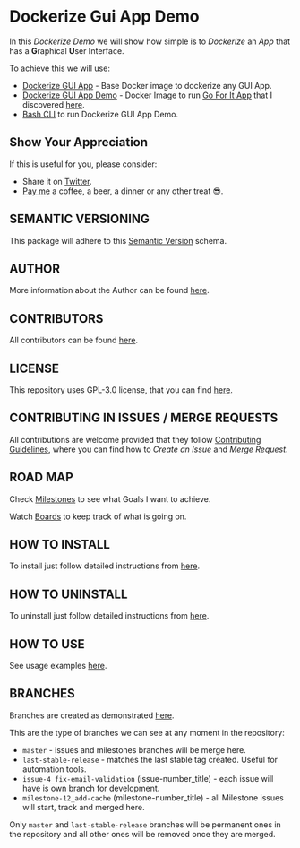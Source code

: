 # Dockerize Gui App Demo

In this *Dockerize Demo* we will show how simple is to *Dockerize* an *App* that has a **G**raphical **U**ser **I**nterface.

To achieve this we will use:

* [Dockerize GUI App](https://hub.docker.com/r/exadra37/dockerize-graphical-user-interface-app) - Base Docker image to dockerize any GUI App.
* [Dockerize GUI App Demo](https://hub.docker.com/r/exadra37/dockerize-graphical-user-interface-app-demo) - Docker Image to run [Go For It App](http://manuel-kehl.de/projects/go-for-it) that I discovered [here](http://www.omgubuntu.co.uk/2016/11/go-task-timer-app-ubuntu-desktop).
* [Bash CLI](https://gitlab.com/exadra37-docker-images/dockerize-graphical-user-interface-app-demo) to run Dockerize GUI App Demo.


## Show Your Appreciation

If this is useful for you, please consider:

* Share it on [Twitter](https://twitter.com/home?status=https%3A//hub.docker.com/r/exadra37/dockerize-graphical-user-interface-app-demo%20%23Developers,%20%23DevOps%20and%20%23SysAsmin%20can%20%23Dockerize%20any%20%23App%20and%20run%20it%20from%20inside%20%23docker%20container.%20by%20%40Exadra37.%20).
* [Pay me](https://www.paypal.me/exadra37) a coffee, a beer, a dinner or any other treat 😎.


## SEMANTIC VERSIONING

This package will adhere to this [Semantic Version](https://gitlab.com/exadra37-versioning/semantic-versioning) schema.


## AUTHOR

More information about the Author can be found [here](AUTHOR.md).


## CONTRIBUTORS

All contributors can be found [here](CONTRIBUTORS.md).


## LICENSE

This repository uses GPL-3.0 license, that you can find [here](LICENSE).


## CONTRIBUTING IN ISSUES / MERGE REQUESTS

All contributions are welcome provided that they follow [Contributing Guidelines](CONTRIBUTING.md), where you can find
how to _Create an Issue_ and _Merge Request_.


## ROAD MAP

Check [Milestones](https://gitlab.com/exadra37-docker-images/dockerize-gui-app-demo/milestones) to see what Goals I want to achieve.

Watch [Boards](https://gitlab.com/exadra37-docker-images/dockerize-gui-app-demo/boards) to keep track of what is going on.


## HOW TO INSTALL

To install just follow detailed instructions from [here](docs/how-to/install.md).


## HOW TO UNINSTALL

To uninstall just follow detailed instructions from [here](docs/how-to/uninstall.md).


## HOW TO USE

See usage examples [here](docs/how-to/use.md).


## BRANCHES

Branches are created as demonstrated [here](docs/how-to/create_branches.md).

This are the type of branches we can see at any moment in the repository:

* `master` - issues and milestones branches will be merge here.
* `last-stable-release` - matches the last stable tag created. Useful for automation tools.
* `issue-4_fix-email-validation` (issue-number_title) - each issue will have is own branch for development.
* `milestone-12_add-cache` (milestone-number_title) - all Milestone issues will start, track and merged here.

Only `master` and `last-stable-release` branches will be permanent ones in the repository and all other ones will be
removed once they are merged.
